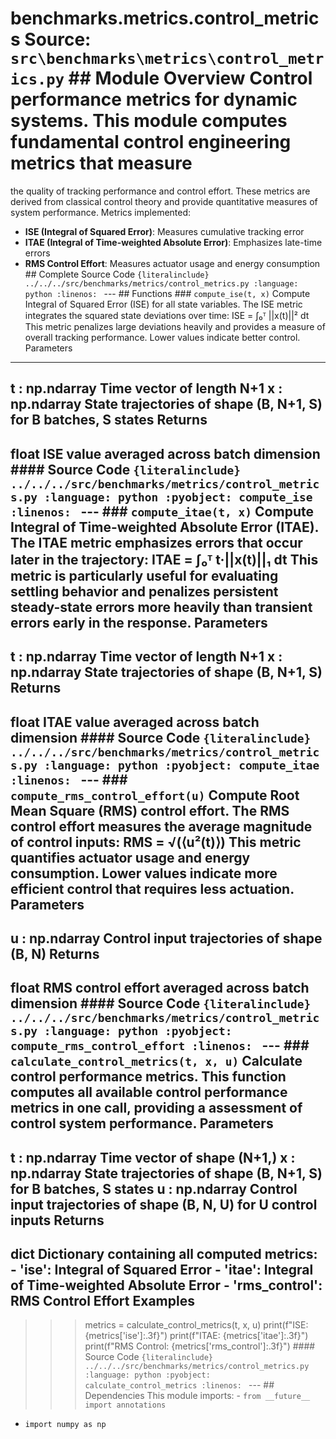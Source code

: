 # benchmarks.metrics.control_metrics **Source:** `src\benchmarks\metrics\control_metrics.py` ## Module Overview Control performance metrics for dynamic systems. This module computes fundamental control engineering metrics that measure
the quality of tracking performance and control effort. These metrics are
derived from classical control theory and provide quantitative measures
of system performance. Metrics implemented:
* **ISE (Integral of Squared Error)**: Measures cumulative tracking error
* **ITAE (Integral of Time-weighted Absolute Error)**: Emphasizes late-time errors
* **RMS Control Effort**: Measures actuator usage and energy consumption ## Complete Source Code ```{literalinclude} ../../../src/benchmarks/metrics/control_metrics.py
:language: python
:linenos:
``` --- ## Functions ### `compute_ise(t, x)` Compute Integral of Squared Error (ISE) for all state variables. The ISE metric integrates the squared state deviations over time:
ISE = ∫₀ᵀ ||x(t)||² dt This metric penalizes large deviations heavily and provides a measure
of overall tracking performance. Lower values indicate better control. Parameters
----------
t : np.ndarray Time vector of length N+1
x : np.ndarray State trajectories of shape (B, N+1, S) for B batches, S states Returns
-------
float ISE value averaged across batch dimension #### Source Code ```{literalinclude} ../../../src/benchmarks/metrics/control_metrics.py
:language: python
:pyobject: compute_ise
:linenos:
``` --- ### `compute_itae(t, x)` Compute Integral of Time-weighted Absolute Error (ITAE). The ITAE metric emphasizes errors that occur later in the trajectory:
ITAE = ∫₀ᵀ t·||x(t)||₁ dt This metric is particularly useful for evaluating settling behavior
and penalizes persistent steady-state errors more heavily than
transient errors early in the response. Parameters
----------
t : np.ndarray Time vector of length N+1
x : np.ndarray State trajectories of shape (B, N+1, S) Returns
-------
float ITAE value averaged across batch dimension #### Source Code ```{literalinclude} ../../../src/benchmarks/metrics/control_metrics.py
:language: python
:pyobject: compute_itae
:linenos:
``` --- ### `compute_rms_control_effort(u)` Compute Root Mean Square (RMS) control effort. The RMS control effort measures the average magnitude of control inputs:
RMS = √(⟨u²(t)⟩) This metric quantifies actuator usage and energy consumption. Lower
values indicate more efficient control that requires less actuation. Parameters
----------
u : np.ndarray Control input trajectories of shape (B, N) Returns
-------
float RMS control effort averaged across batch dimension #### Source Code ```{literalinclude} ../../../src/benchmarks/metrics/control_metrics.py
:language: python
:pyobject: compute_rms_control_effort
:linenos:
``` --- ### `calculate_control_metrics(t, x, u)` Calculate control performance metrics. This function computes all available control performance metrics in one call,
providing a assessment of control system performance. Parameters
----------
t : np.ndarray Time vector of shape (N+1,)
x : np.ndarray State trajectories of shape (B, N+1, S) for B batches, S states
u : np.ndarray Control input trajectories of shape (B, N, U) for U control inputs Returns
-------
dict Dictionary containing all computed metrics: - 'ise': Integral of Squared Error - 'itae': Integral of Time-weighted Absolute Error - 'rms_control': RMS Control Effort Examples
--------
>>> metrics = calculate_control_metrics(t, x, u)
>>> print(f"ISE: {metrics['ise']:.3f}")
>>> print(f"ITAE: {metrics['itae']:.3f}")
>>> print(f"RMS Control: {metrics['rms_control']:.3f}") #### Source Code ```{literalinclude} ../../../src/benchmarks/metrics/control_metrics.py
:language: python
:pyobject: calculate_control_metrics
:linenos:
``` --- ## Dependencies This module imports: - `from __future__ import annotations`
- `import numpy as np`
